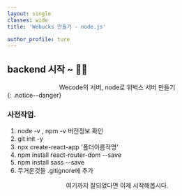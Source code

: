 ```yaml
---
layout: single
classes: wide
title: 'Webucks 만들기 - node.js'

author_profile: ture
---
```


## backend 시작 ~ 🧑‍💻

<center>Wecode의 서버, node로 위벅스 서버 만들기</center>
{: .notice--danger}

### 사전작업.

1. node -v , npm -v 버전정보 확인
2. git init -y
3. npx create-react-app '폴더이름작명'
4. npm install react-router-dom --save
5. npm install sass --save
6. 무거운것들 .gitignore에 추가

<center>여기까지 잘되었다면 이제 시작해봅시다.</center>
